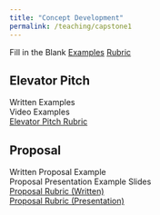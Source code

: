 ```yaml
---
title: "Concept Development"
permalink: /teaching/capstone1
---
```


Fill in the Blank [Examples](/files/CET49x/CET497_Revelance.pdf) [Rubric](/files/CET49xRubricRelevance.pdf)  


## Elevator Pitch
Written Examples  
Video Examples  
[Elevator Pitch Rubric](/files/CET49xRubricElevatorPitch.pdf)  

## Proposal
Written Proposal Example  
Proposal Presentation Example Slides  
[Proposal Rubric (Written)](/files/CET49xRubricWrittenProposal.pdf)  
[Proposal Rubric (Presentation)](/files/CET49xRubricProposalPresentation.pdf)  
